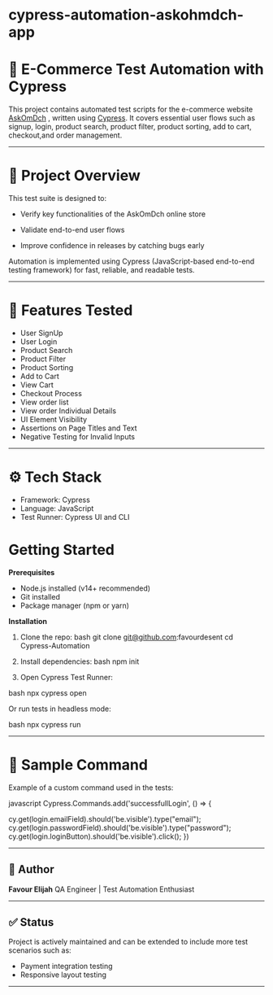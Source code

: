 # **cypress-automation-askohmdch-app**

# **🛒 E-Commerce Test Automation with Cypress**

This project contains automated test scripts for the e-commerce website [AskOmDch](https://askomdch.com/)
, written using [Cypress](https://www.cypress.io/). It covers essential user flows such as signup, login, product search, product filter, product sorting, add to cart, checkout,and order management.
***
# **📌 Project Overview**
This test suite is designed to:

- Verify key functionalities of the AskOmDch online store

- Validate end-to-end user flows

- Improve confidence in releases by catching bugs early

Automation is implemented using Cypress (JavaScript-based end-to-end testing framework) for fast, reliable, and readable tests.
***

# **🧪 Features Tested**
* User SignUp
* User Login
* Product Search
* Product Filter
* Product Sorting
* Add to Cart
* View Cart
* Checkout Process
* View order list
* View order Individual Details
* UI Element Visibility
* Assertions on Page Titles and Text
* Negative Testing for Invalid Inputs
  
***
# **⚙️ Tech Stack**

* Framework: Cypress
* Language: JavaScript
* Test Runner: Cypress UI and CLI
  
# **Getting Started**

**Prerequisites**
* Node.js installed (v14+ recommended)
* Git installed
* Package manager (npm or yarn)
  
**Installation**
1. Clone the repo:
bash git clone git@github.com:favourdesent cd Cypress-Automation

2. Install dependencies: bash npm init

3. Open Cypress Test Runner:

bash npx cypress open

Or run tests in headless mode:

bash npx cypress run
***
# **🧾 Sample Command**

Example of a custom command used in the tests:

javascript Cypress.Commands.add('successfullLogin', () => {

cy.get(login.emailField).should('be.visible').type("email");  
cy.get(login.passwordField).should('be.visible').type("password");  
cy.get(login.loginButton).should('be.visible').click(); })


---

## 🧠 Author

**Favour Elijah** 
QA Engineer | Test Automation Enthusiast  

---

## ✅ Status

Project is actively maintained and can be extended to include more test scenarios such as:

- Payment integration testing
- Responsive layout testing

---

